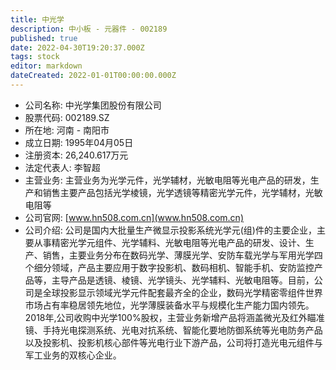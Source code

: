 ```yaml
---
title: 中光学
description: 中小板 - 元器件 - 002189
published: true
date: 2022-04-30T19:20:37.000Z
tags: stock
editor: markdown
dateCreated: 2022-01-01T00:00:00.000Z
---
```


- 公司名称: 中光学集团股份有限公司
- 股票代码: 002189.SZ
- 所在地: 河南 - 南阳市
- 成立日期: 1995年04月05日
- 注册资本: 26,240.617万元
- 法定代表人: 李智超
- 主营业务: 主营业务为光学元件，光学辅材，光敏电阻等光电产品的研发，生产和销售主要产品包括光学棱镜，光学透镜等精密光学元件，光学辅材，光敏电阻等
- 公司官网: [www.hn508.com.cn](www.hn508.com.cn)
- 公司介绍: 公司是国内大批量生产微显示投影系统光学元(组)件的主要企业，主要从事精密光学元组件、光学辅料、光敏电阻等光电产品的研发、设计、生产、销售，主要业务分布在数码光学、薄膜光学、安防车载光学与军用光学四个细分领域，产品主要应用于数字投影机、数码相机、智能手机、安防监控产品等，主导产品是透镜、棱镜、光学镜头、光学辅料、光敏电阻等。目前，公司是全球投影显示领域光学元件配套最齐全的企业，数码光学精密零组件世界市场占有率稳居领先地位，光学薄膜装备水平与规模化生产能力国内领先。2018年,公司收购中光学100%股权，主营业务新增产品将涵盖微光及红外瞄准镜、手持光电探测系统、光电对抗系统、智能化要地防御系统等光电防务产品以及投影机、投影机核心部件等光电行业下游产品，公司将打造光电元组件与军工业务的双核心企业。


